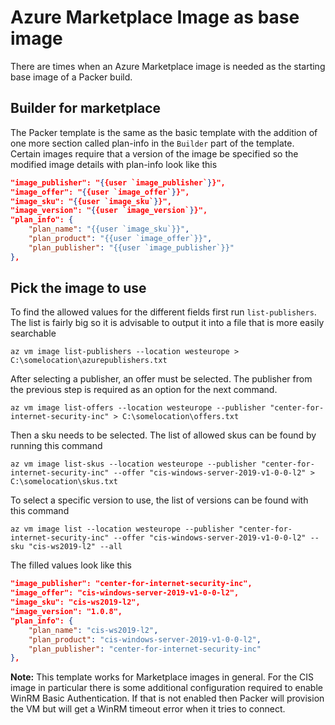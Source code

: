 # Azure Marketplace Image as base image
There are times when an Azure Marketplace image is needed as the starting base image of a Packer build. 

## Builder for marketplace
The Packer template is the same as the basic template with the addition of one more section called plan-info in the `Builder` part of the template. Certain images require that a version of the image be specified so the modified image details with plan-info look like this
```json
"image_publisher": "{{user `image_publisher`}}",
"image_offer": "{{user `image_offer`}}",
"image_sku": "{{user `image_sku`}}",
"image_version": "{{user `image_version`}}",
"plan_info": {
    "plan_name": "{{user `image_sku`}}",
    "plan_product": "{{user `image_offer`}}",
    "plan_publisher": "{{user `image_publisher`}}"
},
```
## Pick the image to use
To find the allowed values for the different fields first run `list-publishers`. The list is fairly big so it is advisable to output it into a file that is more easily searchable
```shell
az vm image list-publishers --location westeurope > C:\somelocation\azurepublishers.txt
```
After selecting a publisher, an offer must be selected. The publisher from the previous step is required as an option for the next command.
```shell
az vm image list-offers --location westeurope --publisher "center-for-internet-security-inc" > C:\somelocation\offers.txt
```
Then a sku needs to be selected. The list of allowed skus can be found by running this command
```shell
az vm image list-skus --location westeurope --publisher "center-for-internet-security-inc" --offer "cis-windows-server-2019-v1-0-0-l2" > C:\somelocation\skus.txt
```
To select a specific version to use, the list of versions can be found with this command
```shell
az vm image list --location westeurope --publisher "center-for-internet-security-inc" --offer "cis-windows-server-2019-v1-0-0-l2" --sku "cis-ws2019-l2" --all
```
The filled values look like this
```json
"image_publisher": "center-for-internet-security-inc",
"image_offer": "cis-windows-server-2019-v1-0-0-l2",
"image_sku": "cis-ws2019-l2",
"image_version": "1.0.8",
"plan_info": {
    "plan_name": "cis-ws2019-l2",
    "plan_product": "cis-windows-server-2019-v1-0-0-l2",
    "plan_publisher": "center-for-internet-security-inc"
},
```
**Note:** This template works for Marketplace images in general. For the CIS image in particular there is some additional configuration required to enable WinRM Basic Authentication. If that is not enabled then Packer will provision the VM but will get a WinRM timeout error when it tries to connect. 